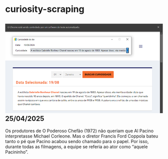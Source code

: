 # curiosity-scraping
![Budget](./execucao.png)
25/04/2025
-
Os produtores de O Poderoso Chefão (1972) não queriam que Al Pacino interpretasse Michael Corleone. Mas o diretor Francis Ford Coppola bateu tanto o pé que Pacino acabou sendo chamado para o papel. Por isso, durante todas as filmagens, a equipe se referia ao ator como “aquele Pacininho”.
